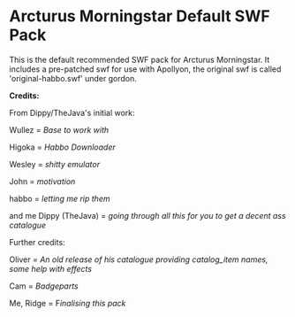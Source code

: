 # Arcturus Morningstar Default SWF Pack

This is the default recommended SWF pack for Arcturus Morningstar. It includes a pre-patched swf for use with Apollyon, the original swf is called 'original-habbo.swf' under gordon.

**Credits:**

From Dippy/TheJava's initial work:

Wullez = *Base to work with*

Higoka = *Habbo Downloader*

Wesley = *shitty emulator*

John   = *motivation*

habbo  = *letting me rip them*

and me Dippy (TheJava) = *going through all this for you to get a decent ass catalogue*

Further credits:

Oliver = *An old release of his catalogue providing catalog_item names, some help with effects*

Cam    = *Badgeparts*

Me, Ridge = F*inalising this pack*